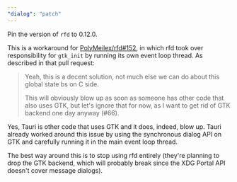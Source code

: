 ```yaml
---
"dialog": "patch"
---
```


Pin the version of `rfd` to 0.12.0.

This is a workaround for [PolyMeilex/rfd#152](https://github.com/PolyMeilex/rfd/pull/152), in which rfd took over responsibility for `gtk_init` by running its own event loop thread. As described in that pull request:

> Yeah, this is a decent solution, not much else we can do about this global state bs on C side.
>
> This will obviously blow up as soon as someone has other code that also uses GTK, but let's ignore that for now, as I want to get rid of GTK backend one day anyway (#66).

Yes, Tauri is other code that uses GTK and it does, indeed, blow up. Tauri already worked around this issue by using the synchronous dialog API on GTK and carefully running it in the main event loop thread.

The best way around this is to stop using rfd entirely (they're planning to drop the GTK backend, which will probably break since the XDG Portal API doesn't cover message dialogs).

